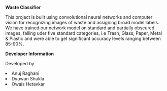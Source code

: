 **Waste Classifier**
<p>
This project is built using convolutional neural networks and computer vision for recognizing images of waste and assigning broad model labels. We have trained our network model on standard and partially obscured images, falling uder five standard categories, i.e Trash, Glass, Paper, Metal & Plastic and were able to get significant accuracy levels ranging between 85-90%.
<p>  

**Developer Information**
<p>Developed by
  <li>Anuj Raghani</li>
  <li>Dyuwan Shukla</li>
  <li>Owais Hetavkar</li>
